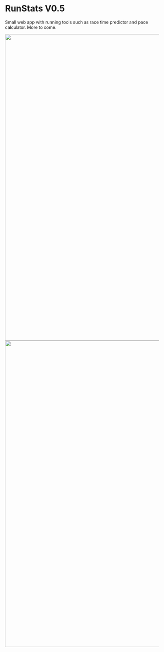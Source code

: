 # RunStats V0.5
Small web app with running tools such as race time predictor and pace calculator. More to come.


<img width="1000 " alt="" align="center" src="https://user-images.githubusercontent.com/45612321/67828074-f2185f00-fb36-11e9-99d1-9450fcef6880.png">
<img width="1000" alt="" align="center" src="https://user-images.githubusercontent.com/45612321/67828076-f5abe600-fb36-11e9-9b77-c39124353bd3.png">
